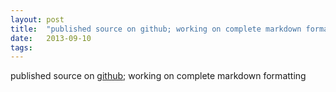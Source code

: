 ```yaml
---
layout: post
title:  "published source on github; working on complete markdown formatting"
date:   2013-09-10
tags:   
---
```


published source on [github](https://github.com/dret/HTML5-overview); working on complete markdown formatting

